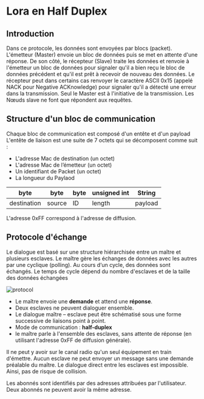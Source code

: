 ﻿# Lora en Half Duplex

## Introduction

Dans ce protocole, les données sont envoyées par blocs (packet). L'émetteur (Master) envoie un bloc de données  puis se met en attente d'une réponse. De son côté, le récepteur (Slave) traite les données et renvoie à l'émetteur un bloc de données pour signaler qu'il a bien reçu le bloc de données précédent et qu'il est prêt à recevoir de nouveau des données. Le récepteur peut dans certains cas renvoyer le caractère ASCII 0x15 (appelé NACK pour Negative ACKnowledge) pour signaler qu'il a détecté une erreur dans la transmission.
Seul le Master est à l'initiative de la transmission. Les Nœuds slave ne font que répondent aux requêtes. 

## Structure d'un bloc de communication

Chaque bloc de communication est composé d'un entête et d'un payload
L'entête de liaison  est une suite de 7 octets qui se décomposent comme suit :

 - L'adresse Mac de destination (un octet)
 - L'adresse  Mac de l’émetteur  (un octet)
 - Un identifiant de Packet (un octet)
 - La longueur du Paylaod
 

| byte | byte | byte | unsigned int | String |
|------------|--------|----|--------|-------------------------|
| destination | source | ID | length | payload |

L'adresse 0xFF correspond à l'adresse de diffusion.

## Protocole d'échange 
Le dialogue est basé sur une structure hiérarchisée entre un maître et plusieurs esclaves.
Le maître gère les échanges de données avec les autres  par une cyclique (polling).  Au  cours d‘un cycle, des données sont échangés. Le temps de cycle dépend du nombre d'esclaves et de la taille des données échangées

![protocol](/24_Lora/Duplex/images/protocol.png) 

-   Le maître envoie une **demande** et attend une **réponse**.
-   Deux esclaves ne peuvent dialoguer ensemble.
-   Le dialogue maître – esclave peut être schématisé sous une forme successive de liaisons point à point.
-   Mode de communication : **half-duplex**
-   le maître parle à l'ensemble des esclaves, sans attente de réponse (en utilisant l'adresse 0xFF de diffusion générale).

Il ne peut y avoir sur le canal radio qu'un seul équipement en train d'émettre. Aucun esclave ne peut envoyer un message sans une demande préalable du maître. Le dialogue direct entre les esclaves est impossible. Ainsi, pas de risque de collision.

Les abonnés sont identifiés par des adresses attribuées par l'utilisateur.  Deux abonnés ne peuvent avoir la même adresse.
